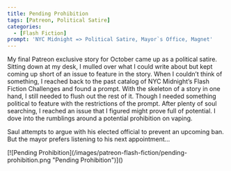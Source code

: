 ```yaml
---
title: Pending Prohibition
tags: [Patreon, Political Satire]
categories:
  - [Flash Fiction]
prompt: 'NYC Midnight => Political Satire, Mayor`s Office, Magnet'
---
```

My final Patreon exclusive story for October came up as a political satire. Sitting down at my desk, I mulled over what I could write about but kept coming up short of an issue to feature in the story. When I couldn’t think of something, I reached back to the past catalog of NYC Midnight’s Flash Fiction Challenges and found a prompt. With the skeleton of a story in one hand, I still needed to flush out the rest of it. Though I needed something political to feature with the restrictions of the prompt.<!-- more --> After plenty of soul searching, I reached an issue that I figured might prove full of potential. I dove into the rumblings around a potential prohibition on vaping.
 
Saul attempts to argue with his elected official to prevent an upcoming ban. But the mayor prefers listening to his next appointment…

<div class="center">[![Pending Prohibition](/images/patreon-flash-fiction/pending-prohibition.png "Pending Prohibition")]()</div>